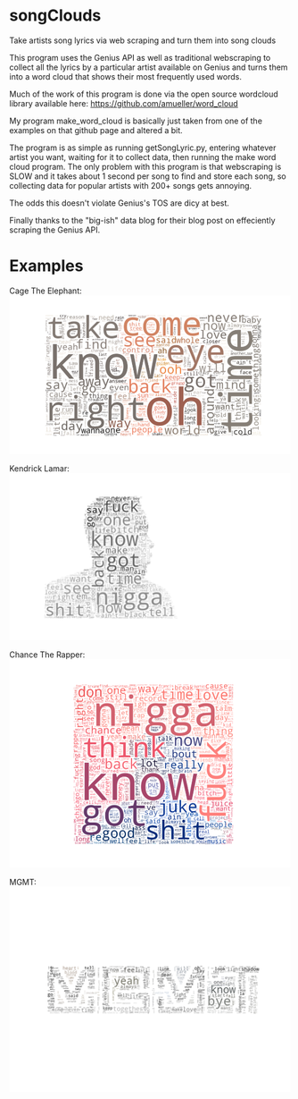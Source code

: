 # songClouds

Take artists song lyrics via web scraping and turn them into song clouds

This program uses the Genius API as well as traditional webscraping to collect all the lyrics by a particular artist available on Genius and turns them into a word cloud that shows their most frequently used words. 

Much of the work of this program is done via the open source wordcloud library available here: https://github.com/amueller/word_cloud

My program make_word_cloud is basically just taken from one of the examples on that github page and altered a bit.

The program is as simple as running getSongLyric.py, entering whatever artist you want, waiting for it to collect data, then running the make word cloud program. The only problem with this program is that webscraping is SLOW and it takes about 1 second per song to find and store each song, so collecting data for popular artists with 200+ songs gets annoying.

The odds this doesn't violate Genius's TOS are dicy at best.

Finally thanks to the "big-ish" data blog for their blog post on effeciently scraping the Genius API.

# Examples
Cage The Elephant:
![alt text](https://github.com/MrGarrett45/songClouds/blob/master/CageTheElephant.png "Cage The Elephant")

Kendrick Lamar:
![alt text](https://github.com/MrGarrett45/songClouds/blob/master/kendrickLamar.png "Kendrick Lamar")

Chance The Rapper:
![alt text](https://github.com/MrGarrett45/songClouds/blob/master/chanceTheRapper.png "Chance The Rapper")

MGMT:
![alt text](https://github.com/MrGarrett45/songClouds/blob/master/MGMT.png "MGMT")
